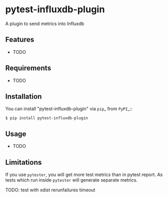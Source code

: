 # pytest-influxdb-plugin

A plugin to send metrics into Influxdb

## Features

* TODO

## Requirements

* TODO

## Installation

You can install "pytest-influxdb-plugin" via `pip`_ from `PyPI`_::
```shell
$ pip install pytest-influxdb-plugin
```
    

## Usage

* TODO

## Limitations
If you use `pytester`, you will get more test metrics than in pytest report. As tests which run inside `pytester` 
will generate separate metrics.

TODO: test with xdist rerunfailures timeout
